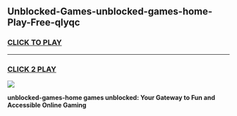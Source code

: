 
## Unblocked-Games-unblocked-games-home-Play-Free-qlyqc
<h3>
<a href="https://premium76.site?title=unblocked-games-home&ref=24M">CLICK TO PLAY</a></h3>
<hr>

<h3>
<a href="https://premium76.site?title=unblocked-games-home&ref=24M">CLICK 2 PLAY</a>
  
</h3>

<a href="https://premium76.site?title=unblocked-games-home&ref=24M"><img src="https://clearcache.store/games.png"></a>


**unblocked-games-home games unblocked: Your Gateway to Fun and Accessible Online Gaming**
